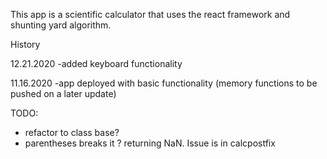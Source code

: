 This app is a scientific calculator that uses the react framework and shunting yard algorithm.

History

12.21.2020
-added keyboard functionality

11.16.2020
-app deployed with basic functionality (memory functions to be pushed on a later update)

TODO:

-  refactor to class base?
-  parentheses breaks it ? returning NaN. Issue is in calcpostfix
